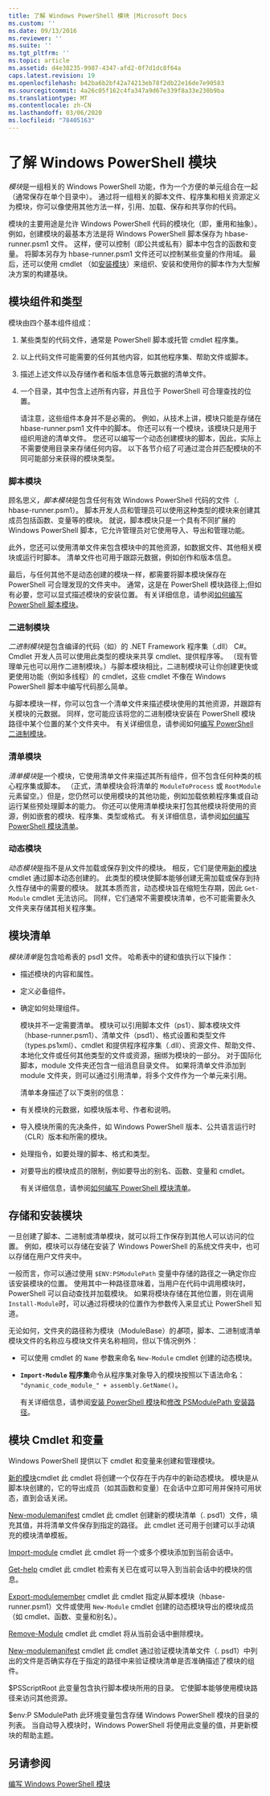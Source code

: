 ```yaml
---
title: 了解 Windows PowerShell 模块 |Microsoft Docs
ms.custom: ''
ms.date: 09/13/2016
ms.reviewer: ''
ms.suite: ''
ms.tgt_pltfrm: ''
ms.topic: article
ms.assetid: d4e38235-9987-4347-afd2-0f7d1dc8f64a
caps.latest.revision: 19
ms.openlocfilehash: b42ba6b2bf42a74213eb78f2db22e16de7e90583
ms.sourcegitcommit: 4a26c05f162c4fa347a9d67e339f8a33e230b9ba
ms.translationtype: MT
ms.contentlocale: zh-CN
ms.lasthandoff: 03/06/2020
ms.locfileid: "78405163"
---
```

# <a name="understanding-a-windows-powershell-module"></a>了解 Windows PowerShell 模块

*模块*是一组相关的 Windows PowerShell 功能，作为一个方便的单元组合在一起（通常保存在单个目录中）。 通过将一组相关的脚本文件、程序集和相关资源定义为模块，你可以像使用其他方法一样，引用、加载、保存和共享你的代码。

模块的主要用途是允许 Windows PowerShell 代码的模块化（即，重用和抽象）。 例如，创建模块的最基本方法是将 Windows PowerShell 脚本保存为 hbase-runner.psm1 文件。 这样，便可以控制（即公共或私有）脚本中包含的函数和变量。 将脚本另存为 hbase-runner.psm1 文件还可以控制某些变量的作用域。 最后，还可以使用 cmdlet （如[安装模块](/powershell/module/PowershellGet/Install-Module)）来组织、安装和使用你的脚本作为大型解决方案的构建基块。

## <a name="module-components-and-types"></a>模块组件和类型

模块由四个基本组件组成：

1. 某些类型的代码文件，通常是 PowerShell 脚本或托管 cmdlet 程序集。

2. 以上代码文件可能需要的任何其他内容，如其他程序集、帮助文件或脚本。

3. 描述上述文件以及存储作者和版本信息等元数据的清单文件。

4. 一个目录，其中包含上述所有内容，并且位于 PowerShell 可合理查找的位置。

   请注意，这些组件本身并不是必需的。 例如，从技术上讲，模块只能是存储在 hbase-runner.psm1 文件中的脚本。 你还可以有一个模块，该模块只是用于组织用途的清单文件。 您还可以编写一个动态创建模块的脚本，因此，实际上不需要使用目录来存储任何内容。 以下各节介绍了可通过混合并匹配模块的不同可能部分来获得的模块类型。

### <a name="script-modules"></a>脚本模块

顾名思义，*脚本模块*是包含任何有效 Windows PowerShell 代码的文件（. hbase-runner.psm1）。 脚本开发人员和管理员可以使用这种类型的模块来创建其成员包括函数、变量等的模块。 就说，脚本模块只是一个具有不同扩展的 Windows PowerShell 脚本，它允许管理员对它使用导入、导出和管理功能。

此外，您还可以使用清单文件来包含模块中的其他资源，如数据文件、其他相关模块或运行时脚本。 清单文件也可用于跟踪元数据，例如创作和版本信息。

最后，与任何其他不是动态创建的模块一样，都需要将脚本模块保存在 PowerShell 可合理发现的文件夹中。 通常，这是在 PowerShell 模块路径上;但如有必要，您可以显式描述模块的安装位置。 有关详细信息，请参阅[如何编写 PowerShell 脚本模块](./how-to-write-a-powershell-script-module.md)。

### <a name="binary-modules"></a>二进制模块

*二进制模块*是包含编译的代码（如）的 .NET Framework 程序集（.dll） C#。 Cmdlet 开发人员可以使用此类型的模块来共享 cmdlet、提供程序等。 （现有管理单元也可以用作二进制模块。）与脚本模块相比，二进制模块可让你创建更快或更使用功能（例如多线程）的 cmdlet，这些 cmdlet 不像在 Windows PowerShell 脚本中编写代码那么简单。

与脚本模块一样，你可以包含一个清单文件来描述模块使用的其他资源，并跟踪有关模块的元数据。 同样，您可能应该将您的二进制模块安装在 PowerShell 模块路径中某个位置的某个文件夹中。 有关详细信息，请参阅如何[编写 PowerShell 二进制模块](./how-to-write-a-powershell-binary-module.md)。

### <a name="manifest-modules"></a>清单模块

*清单模块*是一个模块，它使用清单文件来描述其所有组件，但不包含任何种类的核心程序集或脚本。 （正式，清单模块会将清单的 `ModuleToProcess` 或 `RootModule` 元素留空。）但是，您仍然可以使用模块的其他功能，例如加载依赖程序集或自动运行某些预处理脚本的能力。 你还可以使用清单模块来打包其他模块将使用的资源，例如嵌套的模块、程序集、类型或格式。 有关详细信息，请参阅[如何编写 PowerShell 模块清单](./how-to-write-a-powershell-module-manifest.md)。

### <a name="dynamic-modules"></a>动态模块

*动态模块*是指不是从文件加载或保存到文件的模块。 相反，它们是使用[新的模块](/powershell/module/Microsoft.PowerShell.Core/New-Module)cmdlet 通过脚本动态创建的。 此类型的模块使脚本能够创建无需加载或保存到持久性存储中的需要的模块。 就其本质而言，动态模块旨在缩短生存期，因此 `Get-Module` cmdlet 无法访问。 同样，它们通常不需要模块清单，也不可能需要永久文件夹来存储其相关程序集。

## <a name="module-manifests"></a>模块清单

*模块清单*是包含哈希表的 psd1 文件。 哈希表中的键和值执行以下操作：

- 描述模块的内容和属性。

- 定义必备组件。

- 确定如何处理组件。

  模块并不一定需要清单。 模块可以引用脚本文件（ps1）、脚本模块文件（hbase-runner.psm1）、清单文件（psd1）、格式设置和类型文件（types.ps1xml）、cmdlet 和提供程序程序集（.dll）、资源文件、帮助文件、本地化文件或任何其他类型的文件或资源，捆绑为模块的一部分。 对于国际化脚本，module 文件夹还包含一组消息目录文件。 如果将清单文件添加到 module 文件夹，则可以通过引用清单，将多个文件作为一个单元来引用。

  清单本身描述了以下类别的信息：

- 有关模块的元数据，如模块版本号、作者和说明。

- 导入模块所需的先决条件，如 Windows PowerShell 版本、公共语言运行时（CLR）版本和所需的模块。

- 处理指令，如要处理的脚本、格式和类型。

- 对要导出的模块成员的限制，例如要导出的别名、函数、变量和 cmdlet。

  有关详细信息，请参阅[如何编写 PowerShell 模块清单](./how-to-write-a-powershell-module-manifest.md)。

## <a name="storing-and-installing-a-module"></a>存储和安装模块

一旦创建了脚本、二进制或清单模块，就可以将工作保存到其他人可以访问的位置。 例如，模块可以存储在安装了 Windows PowerShell 的系统文件夹中，也可以存储在用户文件夹中。

一般而言，你可以通过使用 `$ENV:PSModulePath` 变量中存储的路径之一确定你应该安装模块的位置。 使用其中一种路径意味着，当用户在代码中调用模块时，PowerShell 可以自动查找并加载模块。 如果将模块存储在其他位置，则在调用 `Install-Module`时，可以通过将模块的位置作为参数传入来显式让 PowerShell 知道。

无论如何，文件夹的路径称为模块（ModuleBase）的*基*项，脚本、二进制或清单模块文件的名称应与模块文件夹名称相同，但以下情况例外：

- 可以使用 cmdlet 的 `Name` 参数来命名 `New-Module` cmdlet 创建的动态模块。

- **`Import-Module` 程序集**命令从程序集对象导入的模块按照以下语法命名： `"dynamic_code_module_" + assembly.GetName()`。

  有关详细信息，请参阅[安装 PowerShell 模块](./installing-a-powershell-module.md)和[修改 PSModulePath 安装路径](./modifying-the-psmodulepath-installation-path.md)。

## <a name="module-cmdlets-and-variables"></a>模块 Cmdlet 和变量

Windows PowerShell 提供以下 cmdlet 和变量来创建和管理模块。

[新的模块](/powershell/module/Microsoft.PowerShell.Core/New-Module)cmdlet 此 cmdlet 将创建一个仅存在于内存中的新动态模块。 模块是从脚本块创建的，它的导出成员（如其函数和变量）在会话中立即可用并保持可用状态，直到会话关闭。

[New-modulemanifest](/powershell/module/Microsoft.PowerShell.Core/New-ModuleManifest) cmdlet 此 cmdlet 创建新的模块清单（. psd1）文件，填充其值，并将清单文件保存到指定的路径。 此 cmdlet 还可用于创建可以手动填充的模块清单模板。

[Import-module](/powershell/module/Microsoft.PowerShell.Core/Import-Module) cmdlet 此 cmdlet 将一个或多个模块添加到当前会话中。

[Get-help](/powershell/module/Microsoft.PowerShell.Core/Get-Module) cmdlet 此 cmdlet 检索有关已在或可以导入到当前会话中的模块的信息。

[Export-modulemember](/powershell/module/Microsoft.PowerShell.Core/Export-ModuleMember) cmdlet 此 cmdlet 指定从脚本模块（hbase-runner.psm1）文件或使用 `New-Module` cmdlet 创建的动态模块导出的模块成员（如 cmdlet、函数、变量和别名）。

[Remove-Module](/powershell/module/Microsoft.PowerShell.Core/Remove-Module) cmdlet 此 cmdlet 将从当前会话中删除模块。

[New-modulemanifest](/powershell/module/Microsoft.PowerShell.Core/Test-ModuleManifest) cmdlet 此 cmdlet 通过验证模块清单文件（. psd1）中列出的文件是否确实存在于指定的路径中来验证模块清单是否准确描述了模块的组件。

$PSScriptRoot 此变量包含执行脚本模块所用的目录。 它使脚本能够使用模块路径来访问其他资源。

$env:P SModulePath 此环境变量包含存储 Windows PowerShell 模块的目录的列表。 当自动导入模块时，Windows PowerShell 将使用此变量的值，并更新模块的帮助主题。

## <a name="see-also"></a>另请参阅

[编写 Windows PowerShell 模块](./writing-a-windows-powershell-module.md)
